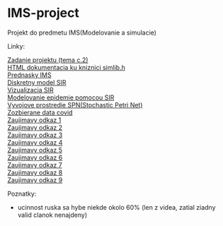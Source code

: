 # IMS-project
Projekt do predmetu IMS(Modelovanie a simulacie)

Linky:

[Zadanie projektu (tema c.2)](http://perchta.fit.vutbr.cz/vyuka-ims/52)<br/>
[HTML dokumentacia ku kniznici simlib.h](http://www.fit.vutbr.cz/~peringer/SIMLIB/doc/html-cz/.cs)<br/>
[Prednasky IMS](http://www.fit.vutbr.cz/study/courses/IMS/public/prednasky/IMS.pdf)<br/>
[Diskretny model SIR](https://cran.r-project.org/web/packages/odin/vignettes/discrete.html)<br/>
[Vizualizacia SIR](https://www.geogebra.org/m/nbjfjtpv)<br/>
[Modelovanie epidemie pomocou SIR](https://www-dssz.informatik.tu-cottbus.de/DSSZ/Research/ModellingEpidemics#SIR-model)<br/>
[Vyvojove prostredie SPN(Stochastic Petri Net)](https://www.oris-tool.org/tutorial)<br/>
[Zozbierane data covid](https://ourworldindata.org/coronavirus-testing)<br/>
[Zaujimavy odkaz 1](https://www.sciencedirect.com/science/article/pii/S1755436517301342)<br/>
[Zaujimavy odkaz 2](https://www.nature.com/articles/s41592-020-0822-z)<br/>
[Zaujimavy odkaz 3](https://itech.fgcu.edu/faculty/pfeng/teaching/epidemics.pdf)<br/>
[Zaujimavy odkaz 4](https://cws.auburn.edu/shared/files?id=217&filename=ConMan_FileDownload_IntroMathBio2.pdf)<br/>
[Zaujimavy odkaz 5](https://forum.azimuthproject.org/discussion/2499/tutorial-on-stochastic-petri-nets-with-sir-disease-model-as-example)<br/>
[Zaujimavy odkaz 6](https://www.youtube.com/watch?reload=9&v=NKMHhm2Zbkw&ab_channel=TomRocksMaths)<br/>
[Zaujimavy odkaz 7](https://www.youtube.com/watch?v=pcFB6_yrxGE)<br/>
[Zaujimavy odkaz 8](https://math.ucr.edu/home/baez/networks/networks_3.html)<br/>
[Zaujimavy odkaz 9](https://www.youtube.com/watch?v=yRxe-QycdUE)<br/>

Poznatky:

- ucinnost ruska sa hybe niekde okolo 60% (len z videa, zatial ziadny valid clanok nenajdeny)
